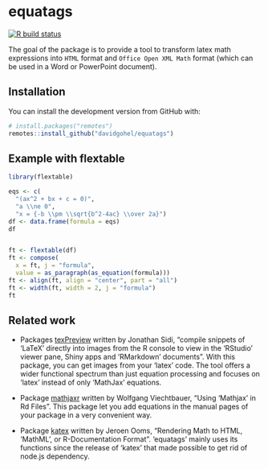 
<!-- README.md is generated from README.Rmd. Please edit that file -->

# equatags

<!-- badges: start -->

[![R build
status](https://github.com/ardata-fr/equatags/workflows/R-CMD-check/badge.svg)](https://github.com/ardata-fr/equatags/actions)
<!-- badges: end -->

The goal of the package is to provide a tool to transform latex math
expressions into `HTML` format and `Office Open XML Math` format (which
can be used in a Word or PowerPoint document).

## Installation

You can install the development version from GitHub with:

``` r
# install.packages("remotes")
remotes::install_github("davidgohel/equatags")
```

## Example with flextable

``` r
library(flextable)

eqs <- c(
  "(ax^2 + bx + c = 0)",
  "a \\ne 0",
  "x = {-b \\pm \\sqrt{b^2-4ac} \\over 2a}")
df <- data.frame(formula = eqs)
df


ft <- flextable(df)
ft <- compose(
  x = ft, j = "formula",
  value = as_paragraph(as_equation(formula)))
ft <- align(ft, align = "center", part = "all")
ft <- width(ft, width = 2, j = "formula")
ft
```

## Related work

-   Packages [texPreview](https://CRAN.R-project.org/package=texPreview)
    written by Jonathan Sidi, “compile snippets of ‘LaTeX’ directly into
    images from the R console to view in the ‘RStudio’ viewer pane,
    Shiny apps and ‘RMarkdown’ documents”. With this package, you can
    get images from your ‘latex’ code. The tool offers a wider
    functional spectrum than just equation processing and focuses on
    ‘latex’ instead of only ‘MathJax’ equations.

-   Package [mathjaxr](https://cran.r-project.org/package=mathjaxr)
    written by Wolfgang Viechtbauer, “Using ‘Mathjax’ in Rd Files”. This
    package let you add equations in the manual pages of your package in
    a very convenient way.

-   Package [katex](https://cran.r-project.org/package=katex) written by
    Jeroen Ooms, “Rendering Math to HTML, ‘MathML’, or R-Documentation
    Format”. ‘equatags’ mainly uses its functions since the release of
    ‘katex’ that made possible to get rid of node.js dependency.
